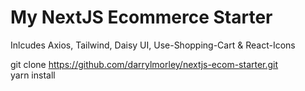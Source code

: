 # My NextJS Ecommerce Starter

Inlcudes Axios, Tailwind, Daisy UI, Use-Shopping-Cart & React-Icons

git clone https://github.com/darrylmorley/nextjs-ecom-starter.git  
yarn install

